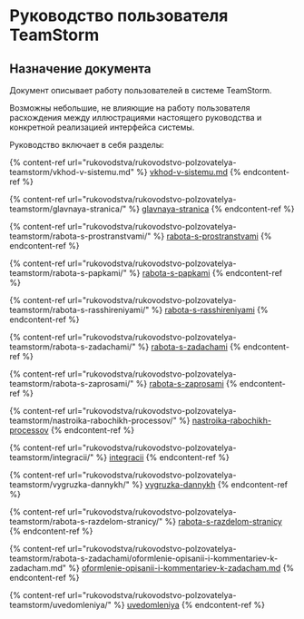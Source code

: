 # Руководство пользователя TeamStorm

## Назначение документа

Документ описывает работу пользователей в системе TeamStorm.

Возможны небольшие, не влияющие на работу пользователя расхождения между иллюстрациями настоящего руководства и конкретной реализацией интерфейса системы.

Руководство включает в себя разделы:

{% content-ref url="rukovodstva/rukovodstvo-polzovatelya-teamstorm/vkhod-v-sistemu.md" %}
[vkhod-v-sistemu.md](rukovodstva/rukovodstvo-polzovatelya-teamstorm/vkhod-v-sistemu.md)
{% endcontent-ref %}

{% content-ref url="rukovodstva/rukovodstvo-polzovatelya-teamstorm/glavnaya-stranica/" %}
[glavnaya-stranica](rukovodstva/rukovodstvo-polzovatelya-teamstorm/glavnaya-stranica/)
{% endcontent-ref %}

{% content-ref url="rukovodstva/rukovodstvo-polzovatelya-teamstorm/rabota-s-prostranstvami/" %}
[rabota-s-prostranstvami](rukovodstva/rukovodstvo-polzovatelya-teamstorm/rabota-s-prostranstvami/)
{% endcontent-ref %}

{% content-ref url="rukovodstva/rukovodstvo-polzovatelya-teamstorm/rabota-s-papkami/" %}
[rabota-s-papkami](rukovodstva/rukovodstvo-polzovatelya-teamstorm/rabota-s-papkami/)
{% endcontent-ref %}

{% content-ref url="rukovodstva/rukovodstvo-polzovatelya-teamstorm/rabota-s-rasshireniyami/" %}
[rabota-s-rasshireniyami](rukovodstva/rukovodstvo-polzovatelya-teamstorm/rabota-s-rasshireniyami/)
{% endcontent-ref %}

{% content-ref url="rukovodstva/rukovodstvo-polzovatelya-teamstorm/rabota-s-zadachami/" %}
[rabota-s-zadachami](rukovodstva/rukovodstvo-polzovatelya-teamstorm/rabota-s-zadachami/)
{% endcontent-ref %}

{% content-ref url="rukovodstva/rukovodstvo-polzovatelya-teamstorm/rabota-s-zaprosami/" %}
[rabota-s-zaprosami](rukovodstva/rukovodstvo-polzovatelya-teamstorm/rabota-s-zaprosami/)
{% endcontent-ref %}

{% content-ref url="rukovodstva/rukovodstvo-polzovatelya-teamstorm/nastroika-rabochikh-processov/" %}
[nastroika-rabochikh-processov](rukovodstva/rukovodstvo-polzovatelya-teamstorm/nastroika-rabochikh-processov/)
{% endcontent-ref %}

{% content-ref url="rukovodstva/rukovodstvo-polzovatelya-teamstorm/integracii/" %}
[integracii](rukovodstva/rukovodstvo-polzovatelya-teamstorm/integracii/)
{% endcontent-ref %}

{% content-ref url="rukovodstva/rukovodstvo-polzovatelya-teamstorm/vygruzka-dannykh/" %}
[vygruzka-dannykh](rukovodstva/rukovodstvo-polzovatelya-teamstorm/vygruzka-dannykh/)
{% endcontent-ref %}

{% content-ref url="rukovodstva/rukovodstvo-polzovatelya-teamstorm/rabota-s-razdelom-stranicy/" %}
[rabota-s-razdelom-stranicy](rukovodstva/rukovodstvo-polzovatelya-teamstorm/rabota-s-razdelom-stranicy/)
{% endcontent-ref %}

{% content-ref url="rukovodstva/rukovodstvo-polzovatelya-teamstorm/rabota-s-zadachami/oformlenie-opisanii-i-kommentariev-k-zadacham.md" %}
[oformlenie-opisanii-i-kommentariev-k-zadacham.md](rukovodstva/rukovodstvo-polzovatelya-teamstorm/rabota-s-zadachami/oformlenie-opisanii-i-kommentariev-k-zadacham.md)
{% endcontent-ref %}

{% content-ref url="rukovodstva/rukovodstvo-polzovatelya-teamstorm/uvedomleniya/" %}
[uvedomleniya](rukovodstva/rukovodstvo-polzovatelya-teamstorm/uvedomleniya/)
{% endcontent-ref %}
